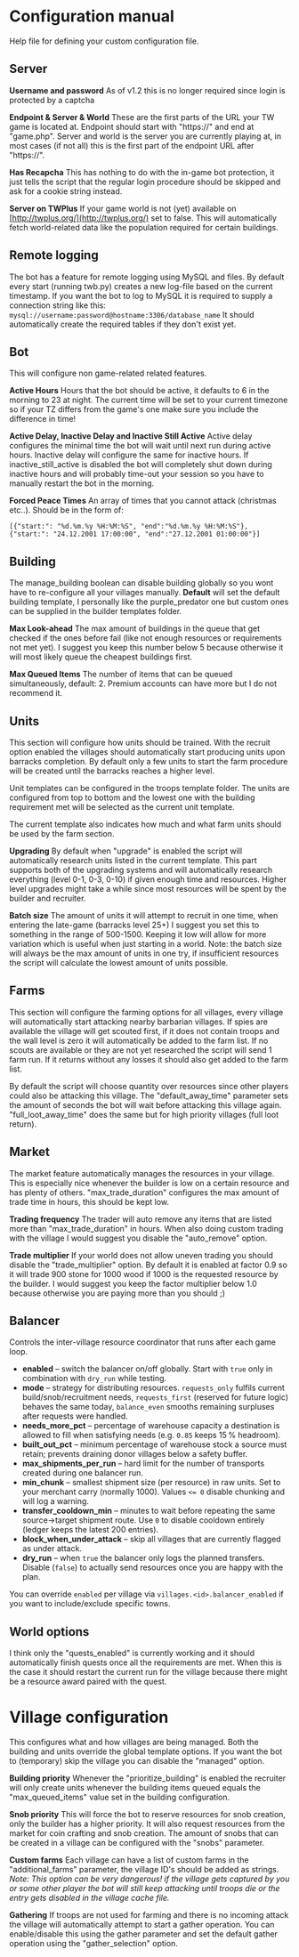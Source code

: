 

# Configuration manual
Help file for defining your custom configuration file.
## Server
**Username and password** 
As of v1.2 this is no longer required since login is protected by a captcha

**Endpoint & Server & World**
These are the first parts of the URL your TW game is located at. Endpoint should start with "https://" and end at "game.php". Server and world is the server you are currently playing at, in most cases (if not all) this is the first part of the endpoint URL after "https://".

**Has Recapcha**
This has nothing to do with the in-game bot protection, it just tells the script that the regular login procedure should be skipped and ask for a cookie string instead.

**Server on TWPlus**
If your game world is not (yet) available on [http://twplus.org/](http://twplus.org/) set to false. This will automatically fetch world-related data like the population required for certain buildings.

## Remote logging
The bot has a feature for remote logging using MySQL and files.
By default every start (running twb.py) creates a new log-file based on the current timestamp.
If you want the bot to log to MySQL it is required to supply a connection string like this:
`mysql://username:password@hostname:3306/database_name`
It should automatically create the required tables if they don't exist yet. 

## Bot
This will configure non game-related related features.

**Active Hours**
Hours that the bot should be active, it defaults to 6 in the morning to 23 at night. The current time will be set to your current timezone so if your TZ differs from the game's one make sure you include the difference in time!

**Active Delay, Inactive Delay and Inactive Still Active**
Active delay configures the minimal time the bot will wait until next run during active hours. Inactive delay will configure the same for inactive hours. If inactive_still_active is disabled the bot will completely shut down during inactive hours and will probably time-out your session so you have to manually restart the bot in the morning.

**Forced Peace Times**
An array of times that you cannot attack (christmas etc..). Should be in the form of:
```
[{"start:": "%d.%m.%y %H:%M:%S", "end":"%d.%m.%y %H:%M:%S"}, {"start:": "24.12.2001 17:00:00", "end":"27.12.2001 01:00:00"}]
```

## Building
The manage_building boolean can disable building globally so you wont have to re-configure all your villages manually.
**Default** 
will set the default building template, I personally like the purple_predator one but custom ones can be supplied in the builder templates folder.

**Max Look-ahead**
The max amount of buildings in the queue that get checked if the ones before fail (like not enough resources or requirements not met yet). I suggest you keep this number below 5 because otherwise it will most likely queue the cheapest buildings first.

**Max Queued Items**
The number of items that can be queued simultaneously, default: 2. Premium accounts can have more but I do not recommend it.

## Units
This section will configure how units should be trained. With the recruit option enabled the villages should automatically start producing units upon barracks completion. By default only a few units to start the farm procedure will be created until the barracks reaches a higher level.

Unit templates can be configured in the troops template folder. The units are configured from top to bottom and the lowest one with the building requirement met will be selected as the current unit template.

The current template also indicates how much and what farm units should be used by the farm section.

**Upgrading**
By default when "upgrade" is enabled the script will automatically research units listed in the current template. This part supports both of the upgrading systems and will automatically research everything (level 0-1, 0-3, 0-10) if given enough time and resources. Higher level upgrades might take a while since most resources will be spent by the builder and recruiter.

**Batch size**
The amount of units it will attempt to recruit in one time, when entering the late-game (barracks level 25+) I suggest you set this to something in the range of 500-1500. Keeping it low will allow for more variation which is useful when just starting in a world.
Note: the batch size will always be the max amount of units in one try, if insufficient resources the script will calculate the lowest amount of units possible.

## Farms

This section will configure the farming options for all villages, every village will automatically start attacking nearby barbarian villages. If spies are available the village will get scouted first, if it does not contain troops and the wall level is zero it will automatically be added to the farm list. 
If no scouts are available or they are not yet researched the script will send 1 farm run. If it returns without any losses it should also get added to the farm list.

By default the script will choose quantity over resources since other players could also be attacking this village. The "default_away_time" parameter sets the amount of seconds the bot will wait before attacking this village again. "full_loot_away_time" does the same but for high priority villages (full loot return).

## Market
The market feature automatically manages the resources in your village. This is especially nice whenever the builder is low on a certain resource and has plenty of others.
"max_trade_duration" configures the max amount of trade time in hours, this should be kept low.

**Trading frequency**
The trader will auto remove any items that are listed more than "max_trade_duration" in hours. When also doing custom trading with the village I would suggest you disable the "auto_remove" option.

**Trade multiplier**
If your world does not allow uneven trading you should disable the "trade_multiplier" option. By default it is enabled at factor 0.9 so it will trade 900 stone for 1000 wood if 1000 is the requested resource by the builder.
I would suggest you keep the factor multiplier below 1.0 because otherwise you are paying more than you should ;)

## Balancer
Controls the inter-village resource coordinator that runs after each game loop.

* **enabled** – switch the balancer on/off globally. Start with `true` only in combination with `dry_run` while testing.
* **mode** – strategy for distributing resources. `requests_only` fulfils current build/snob/recruitment needs, `requests_first` (reserved for future logic) behaves the same today, `balance_even` smooths remaining surpluses after requests were handled.
* **needs_more_pct** – percentage of warehouse capacity a destination is allowed to fill when satisfying needs (e.g. `0.85` keeps 15 % headroom).
* **built_out_pct** – minimum percentage of warehouse stock a source must retain; prevents draining donor villages below a safety buffer.
* **max_shipments_per_run** – hard limit for the number of transports created during one balancer run.
* **min_chunk** – smallest shipment size (per resource) in raw units. Set to your merchant carry (normally 1000). Values `<= 0` disable chunking and will log a warning.
* **transfer_cooldown_min** – minutes to wait before repeating the same source→target shipment route. Use `0` to disable cooldown entirely (ledger keeps the latest 200 entries).
* **block_when_under_attack** – skip all villages that are currently flagged as under attack.
* **dry_run** – when `true` the balancer only logs the planned transfers. Disable (`false`) to actually send resources once you are happy with the plan.

You can override `enabled` per village via `villages.<id>.balancer_enabled` if you want to include/exclude specific towns.

## World options
I think only the "quests_enabled" is currently working and it should automatically finish quests once all the requirements are met. When this is the case it should restart the current run for the village because there might be a resource award paired with the quest.

# Village configuration
This configures what and how villages are being managed. Both the building and units override the global template options. If you want the bot to (temporary) skip the village you can disable the "managed" option.

**Building priority**
Whenever the "prioritize_building" is enabled the recruiter will only create units whenever the building items queued equals the "max_queued_items" value set in the building configuration.

**Snob priority**
This will force the bot to reserve resources for snob creation, only the builder has a higher priority. It will also request resources from the market for coin crafting and snob creation.
The amount of snobs that can be created in a village can be configured with the "snobs" parameter.

**Custom farms**
Each village can have a list of custom farms in the "additional_farms" parameter, the village ID's should be added as strings. 
*Note: This option can be very dangerous! if the village gets captured by you or some other player the bot will still keep attacking until troops die or the entry gets disabled in the village cache file.*

**Gathering**
If troops are not used for farming and there is no incoming attack the village will automatically attempt to start a gather operation.
You can enable/disable this using the gather parameter and set the default gather operation using the "gather_selection" option.
